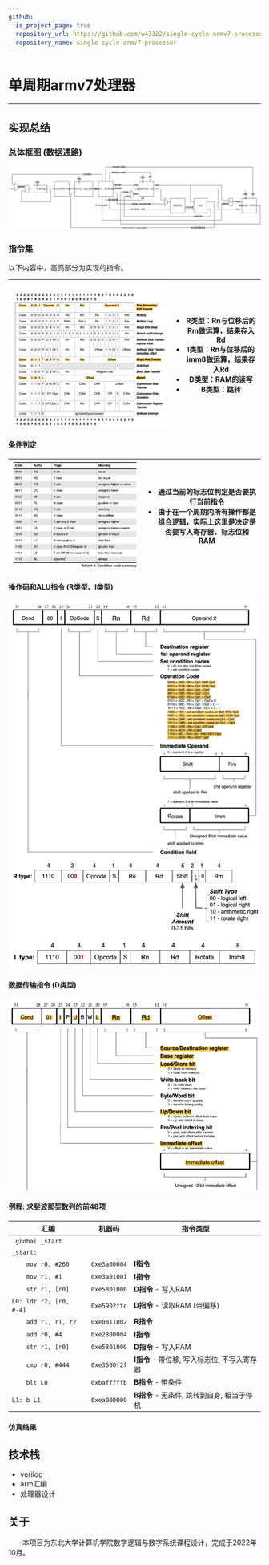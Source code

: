 ```yaml
---
github:
  is_project_page: true
  repository_url: https://github.com/w43322/single-cycle-armv7-processor
  repository_name: single-cycle-armv7-processor
---
```


# 单周期armv7处理器

---

## 实现总结

### 总体框图 (数据通路)

![](./datapath.svg)

### 指令集

<p stype="text-align: center;">以下内容中，高亮部分为实现的指令。<p>

![](./instruction_set.png)|<ul><li>R类型：Rn与位移后的Rm做运算，结果存入Rd</li><li>I类型：Rn与位移后的imm8做运算，结果存入Rd</li><li>D类型：RAM的读写</li><li>B类型：跳转</li></ul>
-|-

#### 条件判定

![](./condition_codes.png)|<ul><li>通过当前的标志位判定是否要执行当前指令</li><li>由于在一个周期内所有操作都是组合逻辑，实际上这里是决定是否要写入寄存器、标志位和RAM</li><ul>
-|-

#### 操作码和ALU指令 (R类型、I类型)

![](./alu_insts.png)
![](./r_type.png)
![](./i_type.png)

#### 数据传输指令 (D类型)

![](./d_type.png)

#### 例程: 求斐波那契数列的前48项

汇编|机器码|指令类型
-|:-:|-
`.global _start`||
`_start:`||
`    mov r0, #260`|`0xe3a00004`|**I指令**
`    mov r1, #1`|`0xe3a01001`|**I指令**
`    str r1, [r0]`|`0xe5801000`|**D指令** - 写入RAM
`L0: ldr r2, [r0, #-4]`|`0xe5902ffc`|**D指令** - 读取RAM (带偏移)
`    add r1, r1, r2`|`0xe0811002`|**R指令**
`    add r0, #4`|`0xe2800004`|**I指令**
`    str r1, [r0]`|`0xe5801000`|**D指令** - 写入RAM
`    cmp r0, #444`|`0xe3500f2f`|**I指令** - 带位移, 写入标志位, 不写入寄存器
`    blt L0`|`0xbafffffb`|**B指令** - 带条件
`L1: b L1`|`0xea000000`|**B指令** - 无条件, 跳转到自身, 相当于停机

#### 仿真结果

## 技术栈

* verilog
* arm汇编
* 处理器设计

## 关于

&emsp;&emsp;本项目为东北大学计算机学院数字逻辑与数字系统课程设计，完成于2022年10月。
